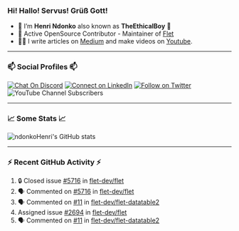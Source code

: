 ### Hi! Hallo! Servus! Grüß Gott!

- 🙂  I’m **Henri Ndonko** also known as **TheEthicalBoy** 👾
- 🚀  Active OpenSource Contributor - Maintainer of [Flet](https://github.com/flet-dev/flet) 
- 👨‍🏫  I write articles on [Medium](https://ndonkohenri.medium.com/) and make videos on [Youtube](https://youtube.com/@ndonkoHenri).

---

### 📫 Social Profiles 📫

[![Chat On Discord](https://img.shields.io/badge/--discord?label=Username=the_ethical_boy&logo=Discord&style=social)](https://github.com/ndonkoHenri) 
[![Connect on LinkedIn](https://img.shields.io/badge/--linkedin?label=LinkedIn&logo=LinkedIn&style=social)](https://www.linkedin.com/in/ndonkohenri) 
[![Follow on Twitter](https://img.shields.io/badge/--twitter?label=Twitter&logo=Twitter&style=social)](https://twitter.com/ndonkoHenri)
![YouTube Channel Subscribers](https://img.shields.io/youtube/channel/subscribers/UC2j9sVx0O7M8CebjMtyCuNQ?style=social&label=Youtube&link=https%3A%2F%2Fyoutube.com%2F%40ndonkoHenri)

---

### 📈 Some Stats 📈

<!-- <a href="https://github.com/ndonkoHenri">
<img src="https://github.com/ndonkoHenri/github-stats/blob/master/generated/overview.svg#gh-dark-mode-only" />
<img src="https://github.com/ndonkoHenri/github-stats/blob/master/generated/languages.svg#gh-dark-mode-only" />
<img src="https://github.com/ndonkoHenri/github-stats/blob/master/generated/overview.svg#gh-light-mode-only" />
<img src="https://github.com/ndonkoHenri/github-stats/blob/master/generated/languages.svg#gh-light-mode-only" />
</a> -->

<!-- ![ndonkoHenri's GitHub stats](https://github-readme-stats.vercel.app/api?username=ndonkoHenri&show_icons=true) -->

![ndonkoHenri's GitHub stats](https://github-readme-stats.vercel.app/api?username=ndonkoHenri&theme=tokyonight&show_icons=true&title_color=fff&text_color=fff)

<!-- [![Top Langs](https://github-readme-stats.vercel.app/api/top-langs/?username=ndonkoHenri)](https://github.com/ndonkoHenri/github-readme-stats) -->

---

### :zap: Recent GitHub Activity :zap:

<!--START_SECTION:activity-->
1. 🔒 Closed issue [#5716](https://github.com/flet-dev/flet/issues/5716) in [flet-dev/flet](https://github.com/flet-dev/flet)
2. 🗣 Commented on [#5716](https://github.com/flet-dev/flet/issues/5716#issuecomment-3413220956) in [flet-dev/flet](https://github.com/flet-dev/flet)
3. 🗣 Commented on [#11](https://github.com/flet-dev/flet-datatable2/issues/11#issuecomment-3413217866) in [flet-dev/flet-datatable2](https://github.com/flet-dev/flet-datatable2)
4.  Assigned issue [#2694](https://github.com/flet-dev/flet/issues/2694) in [flet-dev/flet](https://github.com/flet-dev/flet)
5. 🗣 Commented on [#11](https://github.com/flet-dev/flet-datatable2/issues/11#issuecomment-3410248209) in [flet-dev/flet-datatable2](https://github.com/flet-dev/flet-datatable2)
<!--END_SECTION:activity-->
